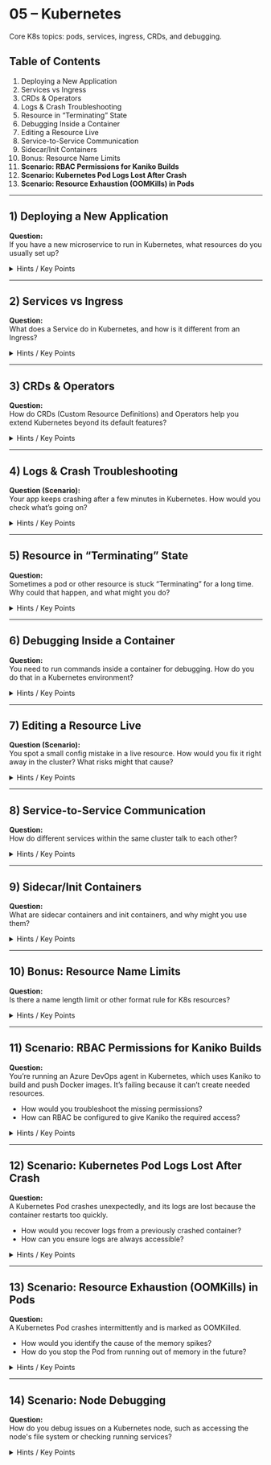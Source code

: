 # 05 – Kubernetes

Core K8s topics: pods, services, ingress, CRDs, and debugging.

## Table of Contents
1. Deploying a New Application
2. Services vs Ingress
3. CRDs & Operators
4. Logs & Crash Troubleshooting
5. Resource in “Terminating” State
6. Debugging Inside a Container
7. Editing a Resource Live
8. Service-to-Service Communication
9. Sidecar/Init Containers
10. Bonus: Resource Name Limits
11. **Scenario: RBAC Permissions for Kaniko Builds**
12. **Scenario: Kubernetes Pod Logs Lost After Crash**
13. **Scenario: Resource Exhaustion (OOMKills) in Pods**

---

## 1) Deploying a New Application
**Question:**  
If you have a new microservice to run in Kubernetes, what resources do you usually set up?

<details>
  <summary>Hints / Key Points</summary>

  - Usually a **Deployment** (or StatefulSet if stateful) and a **Service**.
  - Possibly an Ingress or LoadBalancer if external access is required.
  - Might use Helm for templating.
</details>

---

## 2) Services vs Ingress
**Question:**  
What does a Service do in Kubernetes, and how is it different from an Ingress?

<details>
  <summary>Hints / Key Points</summary>

  - **Service**: Exposes pods at a stable address, can be ClusterIP, NodePort, or LoadBalancer.
  - **Ingress**: Defines routing rules for HTTP/HTTPS traffic to one or more Services.
</details>

---

## 3) CRDs & Operators
**Question:**  
How do CRDs (Custom Resource Definitions) and Operators help you extend Kubernetes beyond its default features?

<details>
  <summary>Hints / Key Points</summary>

  - A **CRD** adds a new type of object (like “MyDatabase”) to the cluster.
  - An **Operator** watches these CRDs and automates tasks (install, upgrade, manage).
  - Good for complex/stateful apps so K8s can handle them more natively.
</details>

---

## 4) Logs & Crash Troubleshooting
**Question (Scenario):**  
Your app keeps crashing after a few minutes in Kubernetes. How would you check what’s going on?

<details>
  <summary>Hints / Key Points</summary>

  - Inspect logs from the pod/container.
  - Check events or error messages for the pod.
  - See if it’s an OOM kill, code exception, or config problem.
</details>

---

## 5) Resource in “Terminating” State
**Question:**  
Sometimes a pod or other resource is stuck “Terminating” for a long time. Why could that happen, and what might you do?

<details>
  <summary>Hints / Key Points</summary>

  - **Finalizers** might be blocking deletion.
  - The app might not handle termination signals well, so it never exits.
  - You can remove the finalizer or do a force delete if absolutely needed.
</details>

---

## 6) Debugging Inside a Container
**Question:**  
You need to run commands inside a container for debugging. How do you do that in a Kubernetes environment?

<details>
  <summary>Hints / Key Points</summary>

  - Typically use a CLI to exec into the container.
  - If multiple containers, specify which container.
  - Make sure you have the right RBAC privileges.
  - Use `kubectl debug` to create a temporary debugging container in the same Pod and use that to debug the target container.
</details>

---

## 7) Editing a Resource Live
**Question (Scenario):**  
You spot a small config mistake in a live resource. How would you fix it right away in the cluster? What risks might that cause?

<details>
  <summary>Hints / Key Points</summary>

  - You can **edit** the resource in place with the CLI, but that can cause drift from Git or Helm config.
  - If you’re using GitOps, the next sync might overwrite your manual fix.
  - Best practice: fix it in your config repo or chart too.
</details>

---

## 8) Service-to-Service Communication
**Question:**  
How do different services within the same cluster talk to each other?

<details>
  <summary>Hints / Key Points</summary>

  - **Cluster DNS**: `<service-name>.<namespace>.svc.cluster.local`.
  - A Service provides a stable endpoint, even if pod IPs change.
</details>

---

## 9) Sidecar/Init Containers
**Question:**  
What are sidecar containers and init containers, and why might you use them?

<details>
  <summary>Hints / Key Points</summary>

  - **Init** containers run first to do setup tasks (migrations, config).
  - **Sidecar** containers run alongside the main app for logging, proxying, etc.
  - Helps separate concerns in a single pod.
</details>

---

## 10) Bonus: Resource Name Limits
**Question:**  
Is there a name length limit or other format rule for K8s resources?

<details>
  <summary>Hints / Key Points</summary>

  - Usually follows **DNS label** rules (lowercase, up to 63 chars, alphanumeric + dashes).
  - Some resource types might vary slightly, but typically the same constraints apply.
</details>

---

## 11) Scenario: RBAC Permissions for Kaniko Builds
**Question:**  
You’re running an Azure DevOps agent in Kubernetes, which uses Kaniko to build and push Docker images. It’s failing because it can’t create needed resources.

- How would you troubleshoot the missing permissions?
- How can RBAC be configured to give Kaniko the required access?

<details>
  <summary>Hints / Key Points</summary>

  - Check the Pod logs for permission errors (e.g., “forbidden”).
  - Assign a **ServiceAccount** with an appropriate Role/RoleBinding that allows creating ConfigMaps, Pods, etc.
  - Verify that the agent is using this ServiceAccount when building.
</details>

---

## 12) Scenario: Kubernetes Pod Logs Lost After Crash
**Question:**  
A Kubernetes Pod crashes unexpectedly, and its logs are lost because the container restarts too quickly.

- How would you recover logs from a previously crashed container?
- How can you ensure logs are always accessible?

<details>
  <summary>Hints / Key Points</summary>

  - Use the CLI to get logs from the **previous** container instance (`-p` option), if still available.
  - Centralize logs in an external system like ELK, Loki, or FluentD.
  - Ensure your app flushes logs frequently so they aren’t lost on crash.
  - Attach a log volume to the Pod to persist logs and access them later.
</details>

---

## 13) Scenario: Resource Exhaustion (OOMKills) in Pods
**Question:**  
A Kubernetes Pod crashes intermittently and is marked as OOMKilled.

- How would you identify the cause of the memory spikes?
- How do you stop the Pod from running out of memory in the future?

<details>
  <summary>Hints / Key Points</summary>

  - Check resource usage with `kubectl top` or a monitoring tool.
  - Increase the memory limit if the app truly needs more, or find memory leaks.
  - Monitor usage over time, maybe use VPA (Vertical Pod Autoscaler) if appropriate.
</details>

---

## 14) Scenario: Node Debugging
**Question:**  
How do you debug issues on a Kubernetes node, such as accessing the node's file system or checking running services?

<details>
  <summary>Hints / Key Points</summary>

  - Use `kubectl debug` to create a temporary debugging pod on the node.
  - Access the node's file system and inspect logs or configuration files.
  - Check running services and their statuses.
  - Use tools like `top`, `ps`, and `netstat` to monitor resource usage and network connections.
  - Access pod/container logs directly by accessing the logs saved using a volume mount or a pre-defined log path for pods/containers.
</details>
